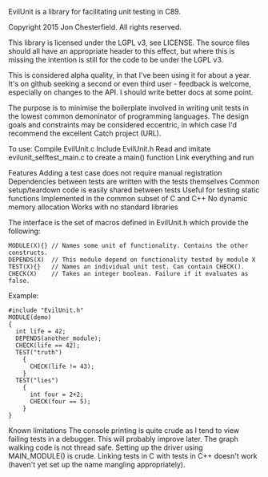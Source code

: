 EvilUnit is a library for facilitating unit testing in C89.

Copyright 2015 Jon Chesterfield. All rights reserved.

This library is licensed under the LGPL v3, see LICENSE. The source files should all have an appropriate header to this effect, but where this is missing the intention is still for the code to be under the LGPL v3.

This is considered alpha quality, in that I've been using it for about a year. It's on github seeking a second or even third user - feedback is welcome, especially on changes to the API. I should write better docs at some point.

The purpose is to minimise the boilerplate involved in writing unit tests in the lowest common demoninator of programming languages. The design goals and constraints may be considered eccentric, in which case I'd recommend the excellent Catch project (URL).

To use:
Compile EvilUnit.c
Include EvilUnit.h
Read and imitate evilunit_selftest_main.c to create a main() function
Link everything and run

Features
Adding a test case does not require manual registration
Dependencies between tests are written with the tests themselves
Common setup/teardown code is easily shared between tests
Useful for testing static functions
Implemented in the common subset of C and C++
No dynamic memory allocation
Works with no standard libraries

The interface is the set of macros defined in EvilUnit.h which provide the following:
```
MODULE(X){} // Names some unit of functionality. Contains the other constructs.
DEPENDS(X)  // This module depend on functionality tested by module X
TEST(X){}   // Names an individual unit test. Can contain CHECK().
CHECK(X)    // Takes an integer boolean. Failure if it evaluates as false.
```

Example:
```
#include "EvilUnit.h"
MODULE(demo)
{
  int life = 42;
  DEPENDS(another_module);
  CHECK(life == 42);
  TEST("truth")
    {
      CHECK(life != 43);
    }
  TEST("lies")
    {
      int four = 2+2;
      CHECK(four == 5);
    }
}
```

Known limitations
The console printing is quite crude as I tend to view failing tests in a debugger. This will probably improve later.
The graph walking code is not thread safe.
Setting up the driver using MAIN_MODULE() is crude.
Linking tests in C with tests in C++ doesn't work (haven't yet set up the name mangling appropriately). 